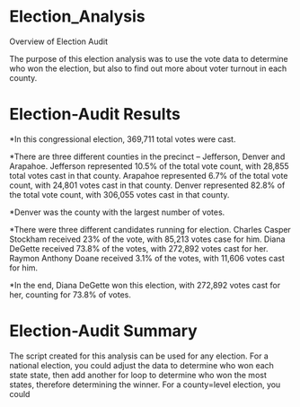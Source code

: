 # Election_Analysis
Overview of Election Audit

The purpose of this election analysis was to use the vote data to determine who won the election, but also to find out more about voter turnout in each county.

# Election-Audit Results

*In this congressional election, 369,711 total votes were cast.

*There are three different counties in the precinct – Jefferson, Denver and Arapahoe. Jefferson represented 10.5% of the total vote count, with 28,855 total votes cast in that county. Arapahoe represented 6.7% of the total vote count, with 24,801 votes cast in that county. Denver represented 82.8% of the total vote count, with 306,055 votes cast in that county.

*Denver was the county with the largest number of votes.

*There were three different candidates running for election. Charles Casper Stockham received 23% of the vote, with 85,213 votes case for him. Diana DeGette received 73.8% of the votes, with 272,892 votes cast for her. Raymon Anthony Doane received 3.1% of the votes, with 11,606 votes cast for him.

*In the end, Diana DeGette won this election, with 272,892 votes cast for her, counting for 73.8% of votes.

# Election-Audit Summary

The script created for this analysis can be used for any election. For a national election, you could adjust the data to determine who won each state state, then add another for loop to determine who won the most states, therefore determining the winner. For a county=level election, you could 
